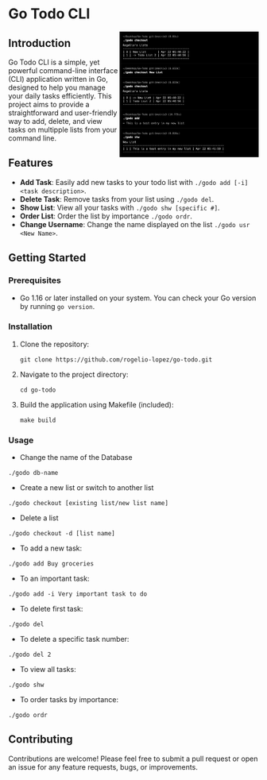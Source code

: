 # Go Todo CLI

<img alt="Screenshot of project" src="./screenshot.png" align="right"  width="280"/>

## Introduction

Go Todo CLI is a simple, yet powerful command-line interface (CLI) application written in Go, designed to help you manage your daily tasks efficiently. This project aims to provide a straightforward and user-friendly way to add, delete, and view tasks on multipple lists from your command line.

## Features

- **Add Task**: Easily add new tasks to your todo list with `./godo add [-i] <task description>`.
- **Delete Task**: Remove tasks from your list using `./godo del`.
- **Show List**: View all your tasks with `./godo shw [specific #]`.
- **Order List**: Order the list by importance `./godo ordr`.
- **Change Username**: Change the name displayed on the list `./godo usr <New Name>`.

## Getting Started

### Prerequisites

- Go 1.16 or later installed on your system. You can check your Go version by running `go version`.

### Installation

1. Clone the repository:
   ```
   git clone https://github.com/rogelio-lopez/go-todo.git
   ```
2. Navigate to the project directory:
   ```
   cd go-todo
   ```
3. Build the application using Makefile (included):
   ```
   make build  
   ```

### Usage
- Change the name of the Database
 ```
 ./godo db-name
 ```
- Create a new list or switch to another list
 ```
 ./godo checkout [existing list/new list name]
 ```
- Delete a list
 ```
 ./godo checkout -d [list name]
 ```
- To add a new task:
 ```
 ./godo add Buy groceries
 ```
- To an important task:
 ```
 ./godo add -i Very important task to do
 ```
- To delete first task:
 ```
 ./godo del
 ```
- To delete a specific task number:
 ```
 ./godo del 2
 ```
- To view all tasks:
 ```
 ./godo shw
 ```
- To order tasks by importance:
 ```
 ./godo ordr
 ```

## Contributing

Contributions are welcome! Please feel free to submit a pull request or open an issue for any feature requests, bugs, or improvements.
